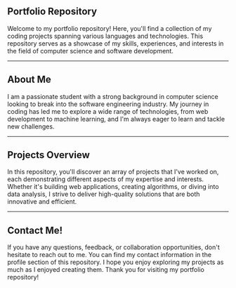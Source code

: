 Portfolio Repository
-
Welcome to my portfolio repository! Here, you'll find a collection of my coding projects spanning various languages and technologies.
This repository serves as a showcase of my skills, experiences, and interests in the field of computer science and software development.

------------------------------------------------------------------------------------------------------------------------------------------------------
About Me
-
I am a passionate student with a strong background in computer science looking to break into the software engineering industry. My journey in coding has led me to explore a wide range of technologies, from web development to machine learning, and I'm always eager to learn and tackle new challenges.

------------------------------------------------------------------------------------------------------------------------------------------------------
Projects Overview
-
In this repository, you'll discover an array of projects that I've worked on, each demonstrating different aspects of my expertise 
and interests. Whether it's building web applications, creating algorithms, or diving into data analysis, I strive to deliver high-quality 
solutions that are both innovative and efficient.

------------------------------------------------------------------------------------------------------------------------------------------------------
Contact Me!
-
If you have any questions, feedback, or collaboration opportunities, don't hesitate to reach out to me. You can find my contact information 
in the profile section of this repository. I hope you enjoy exploring my projects as much as I enjoyed creating them. Thank you for visiting 
my portfolio repository!
